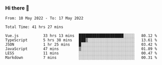 ### Hi there 👋

<!--
**siaikin/siaikin** is a ✨ _special_ ✨ repository because its `README.md` (this file) appears on your GitHub profile.

Here are some ideas to get you started:

- 🔭 I’m currently working on ...
- 🌱 I’m currently learning ...
- 👯 I’m looking to collaborate on ...
- 🤔 I’m looking for help with ...
- 💬 Ask me about ...
- 📫 How to reach me: ...
- 😄 Pronouns: ...
- ⚡ Fun fact: ...
-->

<!--START_SECTION:waka-->

```text
From: 10 May 2022 - To: 17 May 2022

Total Time: 41 hrs 27 mins

Vue.js           33 hrs 13 mins  ████████████████████░░░░░   80.12 %
TypeScript       5 hrs 38 mins   ███▒░░░░░░░░░░░░░░░░░░░░░   13.61 %
JSON             1 hr 25 mins    █░░░░░░░░░░░░░░░░░░░░░░░░   03.42 %
JavaScript       47 mins         ▒░░░░░░░░░░░░░░░░░░░░░░░░   01.89 %
LESS             11 mins         ░░░░░░░░░░░░░░░░░░░░░░░░░   00.47 %
Markdown         7 mins          ░░░░░░░░░░░░░░░░░░░░░░░░░   00.31 %
```

<!--END_SECTION:waka-->
